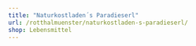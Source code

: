 ```yaml
---
title: "Naturkostladen´s Paradieserl"
url: /rotthalmuenster/naturkostladen-s-paradieserl/
shop: Lebensmittel
---
```

